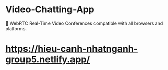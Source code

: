 # Video-Chatting-App
🚀 WebRTC Real-Time Video Conferences compatible with all browsers and platforms.
# https://hieu-canh-nhatnganh-group5.netlify.app/
